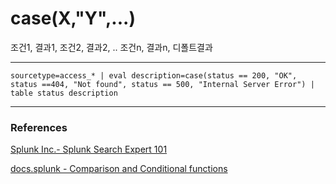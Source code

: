 # case(X,"Y",...)

조건1, 결과1, 
조건2, 결과2, 
..
조건n, 결과n, 
디폴트결과

---

```
sourcetype=access_* | eval description=case(status == 200, "OK", status ==404, "Not found", status == 500, "Internal Server Error") | table status description
```




---

### References
[Splunk Inc.- Splunk Search Expert 101](https://www.coursera.org/learn/splunk-search-expert-101)

[docs.splunk - Comparison and Conditional functions](https://docs.splunk.com/Documentation/Splunk/8.2.6/SearchReference/ConditionalFunctions)
